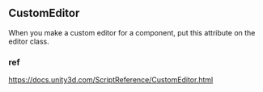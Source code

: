 ## CustomEditor

When you make a custom editor for a component, put this attribute on the editor class.


### ref
https://docs.unity3d.com/ScriptReference/CustomEditor.html

